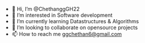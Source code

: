 - 👋 Hi, I’m @ChethanggGH22
- 👀 I’m interested in Software development
- 🌱 I’m currently learning Datastructures & Algorithms
- 💞️ I’m looking to collaborate on opensource projects
- 📫 How to reach me ggchethan6@gmail.com

<!---
ChethanggGH22 is a ✨ special ✨ repository because its `README.md` (this file) appears on your GitHub profile.
You can click the Preview link to take a look at your changes.
--->
